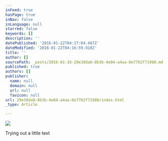 ```yaml
---
inFeed: true
hasPage: true
inNav: false
inLanguage: null
starred: false
keywords: []
description: ''
datePublished: '2016-01-22T04:17:04.487Z'
dateModified: '2016-01-22T04:16:59.918Z'
title: ''
author: []
sourcePath: _posts/2016-01-16-29e38da0-8b3b-4e04-a4aa-0e7762f71980.md
published: true
authors: []
publisher:
  name: null
  domain: null
  url: null
  favicon: null
url: 29e38da0-8b3b-4e04-a4aa-0e7762f71980/index.html
_type: Article

---
```

![](https://the-grid-user-content.s3-us-west-2.amazonaws.com/97a4e7e3-693c-4985-84b7-155887801dcf.JPG)

Trying out a little text